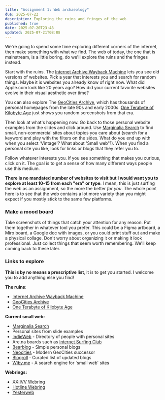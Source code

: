 ```yaml
---
title: "Assignment 1: Web archaeology"
due: 2025-07-22
description: Exploring the ruins and fringes of the web
published: true
date: 2025-07-20T23:48
updated: 2025-07-21T08:08
---
```

We're going to spend some time exploring different corners of the internet, then make something with what we find. The web of today, the one that is mainstream, is a little boring, do we'll explore the ruins and the fringes instead.

Start with the ruins. The [Internet Archive Wayback Machine](https://web.archive.org/) lets you see old versions of websites. Pick a year that interests you and search for random things. Maybe it is websites you already know of right now. What did Apple.com look like 20 years ago? How did your current favorite websites evolve in their visual aesthetic over time? 

You can also explore The [GeoCities Archive](https://geocities.restorativland.org/), which has thousands of personal homepages from the late 90s and early 2000s. [One Terabyte of Kilobyte Age](https://oneterabyteofkilobyteage.tumblr.com/) just shows you random screenshots from that era.

Then look at what's happening now. Go back to those personal website examples from the slides and click around. Use [Marginalia Search](https://search.marginalia.nu/) to find small, non-commercial sites about topics you care about (search for a keyword and play with the filters on the sides. What do you end up with when you select 'Vintage'? What about 'Small web'?). When you find a personal site you like, look for links or blogs that they refer you to.

Follow whatever interests you. If you see something that makes you curious, click on it. The goal is to get a sense of how many different ways people use this medium.

**There is no mandated number of websites to visit but I would want you to explore at least 10-15 from each "era" or type**. I mean, this is just surfing the web as an assignment, so the more the better _for you_. The whole point here is to see that the web contains a lot more variety than you might expect if you mostly stick to the same few platforms.
### Make a mood board

Take screenshots of things that catch your attention for any reason. Put them together in whatever tool you prefer. This could be a Figma artboard, a Miro board, a Google doc with images, or you could print stuff out and make a physical collage. Don't worry about organizing it or making it look professional. Just collect things that seem worth remembering. We'll keep coming back to these later.

### Links to explore

**This is by no means a prescriptive list**, it is to get you started. I welcome you to add anything else you find!

**The ruins:**

- [Internet Archive Wayback Machine](https://web.archive.org/)
- [GeoCities Archive](https://geocities.restorativland.org/)
- [One Terabyte of Kilobyte Age](https://oneterabyteofkilobyteage.tumblr.com/)

**Current small web:**

- [Marginalia Search](https://search.marginalia.nu/)
- Personal sites from slide examples
- [IndieWeb](https://indieweb.org/people) - Directory of people with personal sites
- Are.na boards such as [Internet Surfing Club](https://www.are.na/tyler-deitz/internet-surfing-clubs)
- [Bearblog](https://bearblog.dev/discover/) - Simple personal blogs
- [Neocities](https://neocities.org/browse) - Modern GeoCities successor
- [Blogroll](https://blogroll.org/) - Curated list of updated blogs
- [Wiby.me](https://wiby.me) - A search engine for 'small web' sites

**Webrings:**

- [XXIIVV Webring](https://webring.xxiivv.com/)
- [Hotline Webring](https://hotlinewebring.club/)
- [Yesterweb](https://yesterweb.org/webring/)

